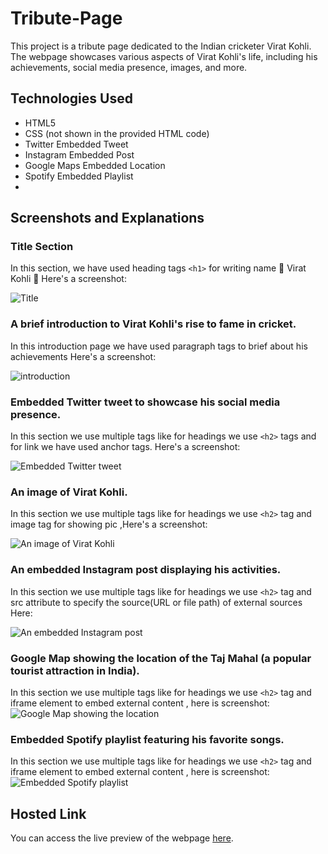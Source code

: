 # Tribute-Page

This project is a tribute page dedicated to the Indian cricketer Virat Kohli. The webpage showcases various aspects of Virat Kohli's life, including his achievements, social media presence, images, and more.

## Technologies Used

- HTML5
- CSS (not shown in the provided HTML code)
- Twitter Embedded Tweet
- Instagram Embedded Post
- Google Maps Embedded Location
- Spotify Embedded Playlist
- 
## Screenshots and Explanations

### Title Section
In this section, we have used heading tags `<h1>` for writing name 🏏 Virat Kohli 🏏  Here's a screenshot: 

![Title](https://github.com/shah9380/Tribute-Page/assets/130676464/64a5aff1-23aa-4396-8d0f-6bcccc460789)


### A brief introduction to Virat Kohli's rise to fame in cricket.
In this introduction page we have used paragraph tags to brief about his achievements Here's a screenshot:

![introduction](https://github.com/shah9380/Tribute-Page/assets/130676464/90672778-46c8-467c-91c9-76e5bf307842)


### Embedded Twitter tweet to showcase his social media presence.
In this section we use multiple tags like for headings we use `<h2>` tags and for link we have used anchor tags.  Here's a screenshot:

![Embedded Twitter tweet](https://github.com/shah9380/Tribute-Page/assets/130676464/8ee6ec70-2809-4201-8163-7a8298c1ae12)


### An image of Virat Kohli.
In this section we use multiple tags like for headings we use `<h2>` tag and image tag for showing pic ,Here's a screenshot:

![An image of Virat Kohli](https://github.com/shah9380/Tribute-Page/assets/130676464/e0f893d4-3852-4899-b397-bb12a18555be)



### An embedded Instagram post displaying his activities.
In this section we use multiple tags like for headings we use `<h2>` tag and src attribute to specify the source(URL or file path) of external sources Here:

![An embedded Instagram post](https://github.com/shah9380/Tribute-Page/assets/130676464/8dae3c51-815a-44bf-9812-47589aae890e)
### Google Map showing the location of the Taj Mahal (a popular tourist attraction in India).
In this section we use multiple tags like for headings we use `<h2>` tag and iframe element to embed external content , here is screenshot:
![Google Map showing the location](https://github.com/shah9380/Tribute-Page/assets/130676464/388ce87d-bc0f-4efc-9e95-88064a48fc2c)

### Embedded Spotify playlist featuring his favorite songs.
In this section we use multiple tags like for headings we use `<h2>` tag and iframe element to embed external content , here is screenshot:
![Embedded Spotify playlist](https://github.com/shah9380/Tribute-Page/assets/130676464/35a91606-7cca-4d04-9eb8-9a8c392cd787)


## Hosted Link

You can access the live preview of the webpage [here](https://shah9380.github.io/Tribute-Page/).
